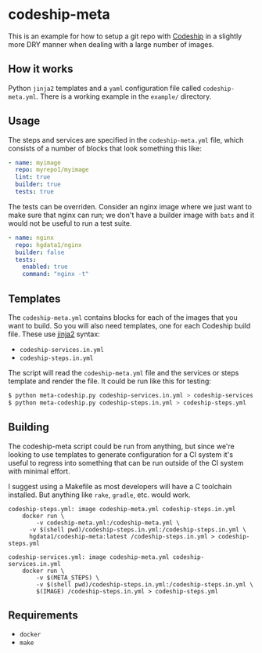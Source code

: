 # codeship-meta

This is an example for how to setup a git repo with [Codeship](https://www.cloudbees.com/products/codeship)
in a slightly more DRY manner when dealing with a large number of images.

## How it works

Python `jinja2` templates and a `yaml` configuration file called `codeship-meta.yml`.
There is a working example in the `example/` directory.

## Usage

The steps and services are specified in the `codeship-meta.yml` file, which consists
of a number of blocks that look something this like:

```yaml
- name: myimage
  repo: myrepo1/myimage
  lint: true
  builder: true
  tests: true
```

The tests can be overriden. Consider an nginx image where we just want to make
sure that nginx can run; we don't have a builder image with `bats` and it would
not be useful to run a test suite.

```yaml
- name: nginx
  repo: hgdata1/nginx
  builder: false
  tests:
    enabled: true
    command: "nginx -t"
```

## Templates

The `codeship-meta.yml` contains blocks for each of the images that you want to
build. So you will also need templates, one for each Codeship build file. These use
[jinja2](https://jinja.palletsprojects.com/en/2.11.x/templates/) syntax:

* `codeship-services.in.yml`
* `codeship-steps.in.yml`

The script will read the `codeship-meta.yml` file and the services or steps
template and render the file. It could be run like this for testing:

```bash
$ python meta-codeship.py codeship-services.in.yml > codeship-services.yml
$ python meta-codeship.py codeship-steps.in.yml > codeship-steps.yml
```

## Building

The codeship-meta script could be run from anything, but since we're looking to use
templates to generate configuration for a CI system it's useful to regress
into something that can be run outside of the CI system with minimal effort.

I suggest using a Makefile as most developers will have a C toolchain installed.
But anything like `rake`, `gradle`, etc. would work.

```make
codeship-steps.yml: image codeship-meta.yml codeship-steps.in.yml
	docker run \
		-v codeship-meta.yml:/codeship-meta.yml \
	  -v $(shell pwd)/codeship-steps.in.yml:/codeship-steps.in.yml \
	  hgdata1/codeship-meta:latest /codeship-steps.in.yml > codeship-steps.yml

codeship-services.yml: image codeship-meta.yml codeship-services.in.yml
	docker run \
		-v $(META_STEPS) \
		-v $(shell pwd)/codeship-steps.in.yml:/codeship-steps.in.yml \
		$(IMAGE) /codeship-steps.in.yml > codeship-steps.yml
```

## Requirements

* `docker`
* `make`
